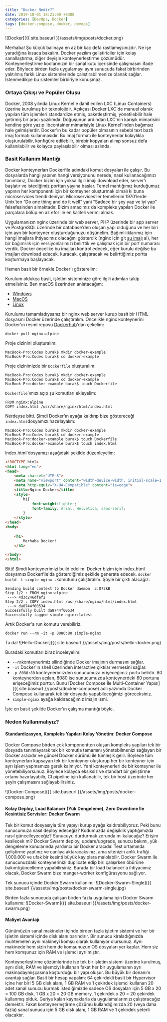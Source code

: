 ```yaml
---
title: "Docker Nedir?"
date: 2019-10-01 18:21:00 +0300
categories: [DevOps, Docker]
tags: [docker-compose, docker, devops]
---
```



![Docker]({{ site.baseurl }}/assets/img/posts/docker.png)

Merhaba! Şu küçük balinaya en az bir kaç defa rastlamışsınızdır. Ne işe yaradığına kısaca bakalım.
Docker yazılım geliştiriciler için kolay sanallaştırma, diğer deyişle konteynerleştirme çözümüdür. Konteynerleştirme kodlarınızın bir sanal kutu içerisinde çalışmasını ifade eder. Böylece birden fazla uygulamayı aynı sunucuda fakat birbirinden yalıtılmış farklı Linux sistemlerinde çalıştırabilmenize olanak sağlar. İstenmedikçe bu sistemler birbiriyle konuşmaz.

### Ortaya Çıkışı ve Popüler Oluşu
Docker, 2008 yılında Linux Kernel'e dahil edilen LXC (Linux Containers) üzerine kurulmuş bir teknolojidir. Açıkçası Docker LXC'de manuel olarak yapılan tüm işlemleri standardize etmiş, paketleştirmiş, yönetilebilir hale getirmiş bir aracı yazılımdır. Doğuşunun ardından LXC'nin karışık mimarisini kendine göre yazıp libcontainer mimarisiyle Linux Kernel'inden bağımsız hale gelmişlerdir. Docker'ın bu kadar popüler olmasının sebebi text bazlı imaj formatı kullanmasıdır. Bu imaj formatı ile konteynerlar kolaylıkla oluşturulabilir, konfigüre edilebilir, birebir kopyaları alınıp sonsuz defa kullanılabilir ve kolayca paylaşılabilir olması aslında. 

### Basit Kullanım Mantığı
Docker konteynerları Dockerfile adındaki komut dosyaları ile çalışır. Bu dosyalarda hangi yapının hangi versiyonunu nerede, nasıl kullanacağımızı tanımlarız, Docker bizim için yoksa ilgili imajı download eder, server'ı başlatır ve istediğimiz porttan yayına başlar. Temel mantığımız kurduğumuz yapının her komponenti için bir konteyner oluşturmak olmalı ki buna microservices trendi deniyor. Microservices’ler temellerini 1970’lerde Unix’ten “Do one thing and do it well” yani “Sadece bir şey yap ve iyi yap” felsefesinden almaktadır. Bizim amacımız da kompleks yapıları Docker ile parçalara bölüp en az efor ile en kaliteli verimi almak.

Uygulamanızın nginx üzerinde bir web server, PHP üzerinde bir app server ve PostgreSQL üzerinde bir database'den oluşan yapı olduğunu ve her biri için ayrı bir konteyner oluşturduğunuzu düşünelim. Bağımlılıklarımız için hangi imajlara ihtiyacımız olacağını gösterdik (nginx için git [şu imajı](https://hub.docker.com/_/nginx) al), her bir bağımlılık için versiyonlarımızı belirttik ve çalışmak için bir port numarası verdik. Docker öncelike bu imajları kontrol edecek, eğer kurulu değilse bu imajları download edecek, kuracak, çalıştıracak ve belirttiğimiz portta koşturmaya başlayacak. 

Hemen basit bir örnekle Docker'ı gösterelim:

Kurulum oldukça basit, işletim sisteminize göre ilgili adımları takip etmelisiniz. Ben macOS üzerinden anlatacağım:
- [Windows](https://docs.docker.com/docker-for-windows/)
- [MacOS](https://docs.docker.com/docker-for-mac/)
- [Linux](https://docs.docker.com/install/)

Kurulumu tamamladıysanız bir nginx web server kurup basit bir HTML dosyasını Docker üzerinde çalıştıralım. 
Öncelikle nginx konteynerini Docker'ın resmi reposu [Dockerhub](https://hub.docker.com/)'dan çekelim:

```
docker pull nginx:alpine
```

Proje dizinini oluşturalım:
```
MacBook-Pro:Codes burak$ mkdir docker-example
MacBook-Pro:Codes burak$ cd docker-example
```
Proje dizinimizde bir `Dockerfile` oluşturalım:
```
MacBook-Pro:Codes burak$ mkdir docker-example
MacBook-Pro:Codes burak$ cd docker-example
MacBook-Pro:docker-example burak$ touch Dockerfile
```
`Dockerfile`'ımızı açıp şu komutları ekleyelim:
```
FROM nginx:alpine
COPY index.html /usr/share/nginx/html/index.html
```
Nerdeyse bitti. Şimdi Docker'ın ayağa kaldırıp bize göstereceği `ìndex.html`dosyamızı hazırlayalım:
```
MacBook-Pro:Codes burak$ mkdir docker-example
MacBook-Pro:Codes burak$ cd docker-example
MacBook-Pro:docker-example burak$ touch Dockerfile
MacBook-Pro:docker-example burak$ touch index.html
```
ìndex.html`dosyamızı aşağıdaki şekilde düzenleyelim:

```html
<!DOCTYPE html>
<html lang="en">
<head>
    <meta charset="UTF-8">
    <meta name="viewport" content="width=device-width, initial-scale=1.0">
    <meta http-equiv="X-UA-Compatible" content="ie=edge">
    <title>Nginx Docker</title>
    <style>
        h1{
            font-weight:lighter;
            font-family: Arial, Helvetica, sans-serif;
        }
    </style>
</head>
<body>
    
    <h1>
        Merhaba Docker!
    </h1>

</body>
</html>
```

Bitti! Şimdi konteynerimizi build edelim. Docker bizim için index.html dosyamızı Dockerfile'da gösterdiğimiz şekilde generate edecek. `docker build -t simple-nginx .`komutunu çalıştıralım. Şöyle bir çıktı alacağız:
```
Sending build context to Docker daemon  3.072kB
Step 1/2 : FROM nginx:alpine
 ---> 4d3c246dfef2
Step 2/2 : COPY index.html /usr/share/nginx/html/index.html
 ---> da8744f00534
Successfully built da8744f00534
Successfully tagged simple-nginx:latest
```
Artık Docker'a run komutu verebiliriz.
````
docker run --rm -it -p 8080:80 simple-nginx
````
Ta da!
![Hello-Docker]({{ site.baseurl }}/assets/img/posts/hello-docker.png)

Buradaki komutları biraz inceleyelim:
- `--rm`konteynerimiz silindiğinde Docker imajının durmasını sağlar.
- `-it` Docker'ın shell üzerinden interactive çıktılar vermesini sağlar.
- `-p 8080:80` konteynerimizden sunucumuza erişeceğimiz portu belirtir. 80 konteynerden açılan, 8080 ise sunucumuzda konteynerdeki 80 portuna erişeceğimiz porttur. Bunu [Docker Compose İle Multi-Container Yapısı]({{ site.baseurl }}/posts/docker-compose) adlı yazımda Docker Compose kullanarak tek bir dosyada yapabileceğimizi göreceksiniz.
- `simple-nginx` ayağa kaldıracağımız imajın ismi.

İşte en basit şekilde Docker'ın çalışma mantığı böyle.

### Neden Kullanmalıyız?
#### Standardizasyon, Kompleks Yapıları Kolay Yönetim: Docker Compose
Docker Compose birden çok komponentten oluşan kompleks yapıları tek bir dosyada tanımlayarak tek bir komutla tamamını yönetebilmenizi sağlayan bir Docker aracıdır ve güncel Docker sürümü ile tümleşik gelir. Böylece tüm konteynerları kapsayan tek bir konteyner oluşturup her bir konteyner için ayrı işlem yapmamıza gerek kalmıyor. Yani konteynerleri de bir konteyner ile yönetebiliyorsunuz. Böylece kolayca eksiksiz ve standart bir geliştirme ortamı hazırlayabilir, CI pipeline için kullanabilir, tek bir host üzerinde her şeyin çalışmasını sağlayabilirsiniz.

![Docker-Compose]({{ site.baseurl }}/assets/img/posts/docker-compose.png)


#### Kolay Deploy, Load Balancer (Yük Dengeleme), Zero Downtime İle Kesintisiz Servisler: Docker Swarm
Tek bir komut dosyasıyla tüm yapıyı kurup ayağa kaldırabiliyoruz. Peki bunu sunucumuza nasıl deploy edeceğiz? Kodumuzda değişiklik yaptığımızda nasıl güncelleyeceğiz? Sunucuyu durdurmak zorunda mı kalacağız? Erişim kesilecek mi? Docker Swarm deploy, updare/upgrade, sunucu bakımı, yük dengeleme konularında yardımcı bir Docker aracıdır. Test ortamında geliştirme yaptınız ve canlıya aktaracaksınız, ama sitenizin anlık trafiği 1.000.000 ve ufak bir kesinti büyük kayıplara malolabilir. Docker Swarm ile sunucunuzdaki konteynerinizi duplicate edip biri çalışırken öbürüne bakım/güncelleme yapabilirsiniz. Burada bir load balancer'a ihtiyacımız olacak, Docker Swarm bize manger-worker konfigürasyonu sağlıyor. 

Tek sunucu içinde Docker Swarm kullanımı:
![Docker-Swarm-Single]({{ site.baseurl }}/assets/img/posts/docker-swarm-single.jpg)

Birden fazla sunucuda çalışan birden fazla uygulama için Docker Swarm kullanımı:
![Docker-Swarm]({{ site.baseurl }}/assets/img/posts/docker-swarm.png)


#### Maliyet Avantajı
Günümüzün sanal makineleri içinde birden fazla işletim sistemi ve her bir işletim sistemi içinde disk alanı barındırır. Bir sunucu kiraladığınızda muhtemelen aynı makineyi komşu olarak kullanıyor olursunuz. Aynı makinede hem sizin hem de komşunuzun OS dosyaları yer kaplar. Hem siz hem komşunuz için RAM ve işlemci ayrılmıştır.

Konteynerleştirme çözümlerinde ise tek bir işletim sistemi üzerine kurulmuş, aynı disk, RAM ve işlemciyi kullanan fakat her bir uygulamanın ayrı makinadaymışçasına koşturduğu bir yapı oluşur. Bu büyük bir donanım avantajı sağlar. Basit bir hesap yapalım:
64 çekirdekli basit bir Hypervisor içine her biri 5 GB disk alanı, 1 GB RAM ve 1 çekirdek işlemci kullanan 20 adet sanal sunucu kurmak istediğimizde sadece OS dosyaları için 5 GB x 20 = 100 GB disk, 1 GB x 20 = 20 GB memory, 1 çekirdek x 20 = 20 çekirdek kullanmış olduk. Geriye kalan kaynaklarla da uygulamalarımızı çalıştıracağız demektir. Fakat konteynerleştirme çözümü kullandığımızda 20 (veya daha fazla) sanal sunucu için 5 GB disk alanı, 1 GB RAM ve 1 çekirdek yeterli olacaktır.
